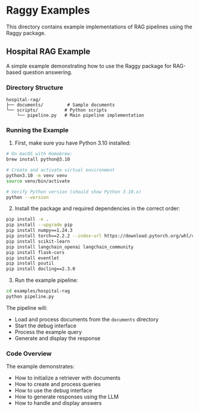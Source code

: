 # Raggy Examples

This directory contains example implementations of RAG pipelines using the Raggy package.

## Hospital RAG Example

A simple example demonstrating how to use the Raggy package for RAG-based question answering.

### Directory Structure

```
hospital-rag/
├── documents/         # Sample documents
└── scripts/          # Python scripts
    └── pipeline.py   # Main pipeline implementation
```

### Running the Example

1. First, make sure you have Python 3.10 installed:
```bash
# On macOS with Homebrew:
brew install python@3.10

# Create and activate virtual environment
python3.10 -m venv venv
source venv/bin/activate

# Verify Python version (should show Python 3.10.x)
python --version
```

2. Install the package and required dependencies in the correct order:
```bash
pip install -e .
pip install --upgrade pip
pip install numpy==1.24.3
pip install torch==2.2.2 --index-url https://download.pytorch.org/whl/cpu
pip install scikit-learn
pip install langchain_openai langchain_community
pip install flask-cors
pip install eventlet
pip install psutil
pip install docling==2.3.0
```

3. Run the example pipeline:
```bash
cd examples/hospital-rag
python pipeline.py
```

The pipeline will:
- Load and process documents from the `documents` directory
- Start the debug interface
- Process the example query
- Generate and display the response

### Code Overview

The example demonstrates:
- How to initialize a retriever with documents
- How to create and process queries
- How to use the debug interface
- How to generate responses using the LLM
- How to handle and display answers